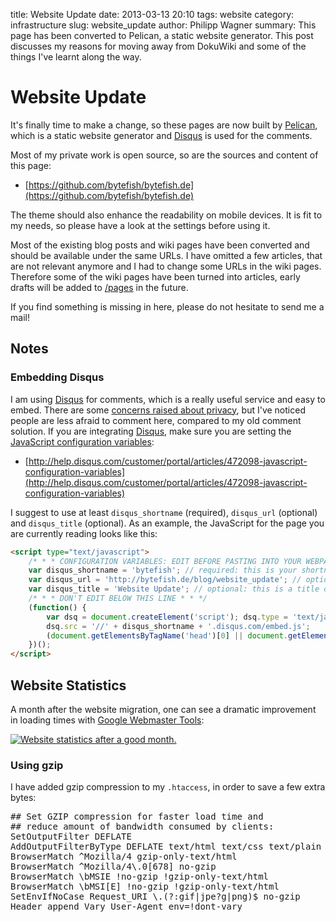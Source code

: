 title: Website Update
date: 2013-03-13 20:10
tags: website
category: infrastructure
slug: website_update
author: Philipp Wagner
summary: This page has been converted to Pelican, a static website generator. This post discusses my reasons for moving away from DokuWiki and some of the things I've learnt along the way.

# Website Update #

It's finally time to make a change, so these pages are now built by [Pelican](http://getpelican.com), which is a static website generator and [Disqus](http://disqus.com/) is used for the comments.

Most of my private work is open source, so are the sources and content of this page:

* [https://github.com/bytefish/bytefish.de](https://github.com/bytefish/bytefish.de)

The theme should also enhance the readability on mobile devices. It is fit to my needs, so please have a look at the settings before using it.

Most of the existing blog posts and wiki pages have been converted and should be available under the same URLs. I have omitted a few articles, that are not relevant anymore 
and I had to change some URLs in the wiki pages. Therefore some of the wiki pages have been turned into articles, early drafts will be added to [/pages](/pages) in the future. 

If you find something is missing in here, please do not hesitate to send me a mail!

## Notes ##

### Embedding Disqus ###

I am using [Disqus](http://disqus.com/) for comments, which is a really useful service and easy to embed. There are some [concerns raised about privacy](http://en.wikipedia.org/wiki/Disqus#Criticism_and_privacy_concerns), but I've noticed people are less afraid to comment here, compared to my old comment solution. If you are integrating [Disqus](http://disqus.com/), make sure you are setting the [JavaScript configuration variables](http://help.disqus.com/customer/portal/articles/472098-javascript-configuration-variables):

* [http://help.disqus.com/customer/portal/articles/472098-javascript-configuration-variables](http://help.disqus.com/customer/portal/articles/472098-javascript-configuration-variables)

I suggest to use at least ``disqus_shortname`` (required), ``disqus_url`` (optional) and ``disqus_title`` (optional). As an example, the JavaScript for the page you are currently reading looks like this:

```html
<script type="text/javascript">
    /* * * CONFIGURATION VARIABLES: EDIT BEFORE PASTING INTO YOUR WEBPAGE * * */
    var disqus_shortname = 'bytefish'; // required: this is your shortname as registered on disqus.com
    var disqus_url = 'http://bytefish.de/blog/website_update'; // optional: this is a common URL, so disqus knows which comments to show
    var disqus_title = 'Website Update'; // optional: this is a title of the discussion thread, should sound better than the URL
    /* * * DON'T EDIT BELOW THIS LINE * * */
    (function() {
        var dsq = document.createElement('script'); dsq.type = 'text/javascript'; dsq.async = true;
        dsq.src = '//' + disqus_shortname + '.disqus.com/embed.js';
        (document.getElementsByTagName('head')[0] || document.getElementsByTagName('body')[0]).appendChild(dsq);
    })();
</script>
```

## Website Statistics ##

A month after the website migration, one can see a dramatic improvement in loading times with [Google Webmaster Tools](https://www.google.com/webmasters/):

<a href="/static/images/blog/website_update/crawl_stats.png"><img src="/static/images/blog/website_update/thumbs/crawl_stats.png" alt="Website statistics after a good month." class="mediacenter" /></a>

### Using gzip ###

I have added gzip compression to my ``.htaccess``, in order to save a few extra bytes:

<pre>
## Set GZIP compression for faster load time and 
## reduce amount of bandwidth consumed by clients:
SetOutputFilter DEFLATE
AddOutputFilterByType DEFLATE text/html text/css text/plain text/xml application/x-javascript application/x-httpd-php
BrowserMatch ^Mozilla/4 gzip-only-text/html
BrowserMatch ^Mozilla/4\.0[678] no-gzip
BrowserMatch \bMSIE !no-gzip !gzip-only-text/html
BrowserMatch \bMSI[E] !no-gzip !gzip-only-text/html
SetEnvIfNoCase Request_URI \.(?:gif|jpe?g|png)$ no-gzip
Header append Vary User-Agent env=!dont-vary
</pre>